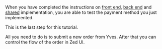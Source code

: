 When you have completed the instructions on [front end](https://documentation.spryker.com/docs/en/ht-prepayment-fe), [back end](https://documentation.spryker.com/docs/en/ht-prepayment-be) and [shared](https://documentation.spryker.com/docs/en/ht-prepayment-shared) implementation, you are able to test the payment method you just implemented.

 This is the last step for this tutorial.

All you need to do is to submit a new order from Yves. After that you can control the flow of the order in Zed UI.